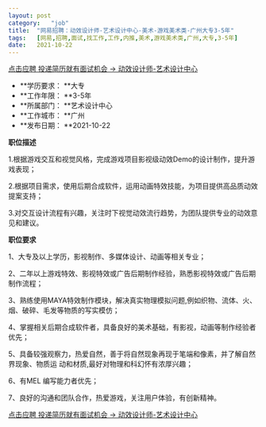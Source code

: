 ```yaml
---
layout:	post
category:	"job"
title:	"网易招聘：动效设计师-艺术设计中心-美术-游戏美术类-广州大专3-5年"
tags:	[网易,招聘,面试,找工作,工作,内推,美术,游戏美术类,广州,大专,3-5年]
date:	2021-10-22
---
```


[点击应聘 投递简历就有面试机会 ->  动效设计师-艺术设计中心](http://mobile.bole.netease.com/bole/boleDetail?id=30528&employeeId=346f03c3cda5f04c&key=all)



- **学历要求： **大专
- **工作年限： **3-5年
- **所属部门： **艺术设计中心
- **工作城市： **广州
- **发布日期： **2021-10-22



**职位描述**

1.根据游戏交互和视觉风格，完成游戏项目影视级动效Demo的设计制作，提升游戏表现；

2.根据项目需求，使用后期合成软件，运用动画特效技能，为项目提供高品质动效提案支持；

3.对交互设计流程有兴趣，关注时下视觉动效流行趋势，为团队提供专业的动效意见和建议。



**职位要求**

1、大专及以上学历，影视制作、多媒体设计、动画等相关专业；

2、二年以上游戏特效、影视特效或广告后期制作经验，熟悉影视特效或广告后期制作流程；

3、熟练使用MAYA特效制作模块，解决真实物理模拟问题,例如织物、流体、火、烟、破碎、毛发等物质的写实模仿；

4、掌握相关后期合成软件者，具备良好的美术基础，有影视，动画等制作经验者优先；

5、具备较强观察力，热爱自然，善于将自然现象再现于笔端和像素，并了解自然界现象、物质运 动和材质,最好对物理和科幻怀有浓厚兴趣；

6、有MEL 编写能力者优先；

7、良好的沟通和团队合作，热爱游戏，关注用户体验，有创新精神。



[点击应聘 投递简历就有面试机会 ->  动效设计师-艺术设计中心](http://mobile.bole.netease.com/bole/boleDetail?id=30528&employeeId=346f03c3cda5f04c&key=all)
